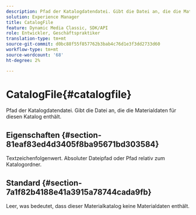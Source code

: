 ```yaml
---
description: Pfad der Katalogdatendatei. Gibt die Datei an, die die Materialdaten für diesen Katalog enthält.
solution: Experience Manager
title: CatalogFile
feature: Dynamic Media Classic, SDK/API
role: Entwickler, Geschäftspraktiker
translation-type: tm+mt
source-git-commit: d0bc88f55f857762b3bab4c76d1e3f3dd2733d60
workflow-type: tm+mt
source-wordcount: '68'
ht-degree: 2%

---
```



# CatalogFile{#catalogfile}

Pfad der Katalogdatendatei. Gibt die Datei an, die die Materialdaten für diesen Katalog enthält.

## Eigenschaften {#section-81eaf83ed4d3405f8ba95671bd303584}

Textzeichenfolgenwert. Absoluter Dateipfad oder Pfad relativ zum Katalogordner.

## Standard {#section-7a1f82b4188e41a3915a78744cada9fb}

Leer, was bedeutet, dass dieser Materialkatalog keine Materialdaten enthält.
